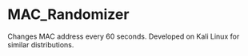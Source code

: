 # MAC_Randomizer
Changes MAC address every 60 seconds. Developed on Kali Linux for similar distributions.

